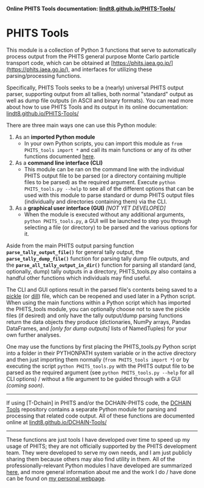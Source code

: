 #### Online PHITS Tools documentation: [lindt8.github.io/PHITS-Tools/](https://lindt8.github.io/PHITS-Tools/)

# PHITS Tools

This module is a collection of Python 3 functions that serve to automatically process output from the PHITS general purpose Monte Carlo particle transport code, which can be obtained at [https://phits.jaea.go.jp/](https://phits.jaea.go.jp/), and interfaces for utilizing these parsing/processing functions.

Specifically, PHITS Tools seeks to be a (nearly) universal PHITS output parser, supporting output from all tallies, both normal "standard" output as well as dump file outputs (in ASCII and binary formats).  You can read more about how to use PHITS Tools and its output in its online documentation: [lindt8.github.io/PHITS-Tools/](https://lindt8.github.io/PHITS-Tools/)

There are three main ways one can use this Python module:

1. As an **imported Python module**
    - In your own Python scripts, you can import this module as `from PHITS_tools import *` and call its main functions or any of its other functions documented [here](https://lindt8.github.io/PHITS-Tools/).
2. As a **command line interface (CLI)**
    - This module can be ran on the command line with the individual PHITS output file to be parsed (or a directory containing multiple files to be parsed) as the required argument. Execute `python PHITS_tools.py --help` to see all of the different options that can be used with this module to parse standard or dump PHITS output files (individually and directories containing them) via the CLI.
3. As a **graphical user interface (GUI)** *[NOT YET DEVELOPED]*
    - When the module is executed without any additional arguments, `python PHITS_tools.py`, a GUI will be launched to step you through selecting a file (or directory) to be parsed and the various options for it.

Aside from the main PHITS output parsing function **`parse_tally_output_file()`** for general tally output, the **`parse_tally_dump_file()`** function for parsing tally dump file outputs, and the **`parse_all_tally_output_in_dir()`** function for parsing all standard (and, optionally, dump) tally outputs in a directory, PHITS_tools.py also contains a handful other functions which individuals may find useful. 

The CLI and GUI options result in the parsed file's contents being saved to a [pickle](https://docs.python.org/3/library/pickle.html) (or [dill](https://pypi.org/project/dill/)) file, which can be reopened and used later in a Python script. When using the main functions within a Python script which has imported the PHITS_tools module, you can optionally choose not to save the pickle files (if desired) and only have the tally output/dump parsing functions return the data objects they produce (dictionaries, NumPy arrays, Pandas DataFrames, and *[only for dump outputs]* lists of NamedTuples) for your own further analyses.

One may use the functions by first placing the PHITS_tools.py Python script into a folder in their PYTHONPATH system variable or in the active directory and then just importing them normally (`from PHITS_tools import *`) or by executing the script `python PHITS_tools.py` with the PHITS output file to be parsed as the required argument (see `python PHITS_tools.py --help` for all CLI options) / without a file argument to be guided through with a GUI *(coming soon)*.

-----

If using [T-Dchain] in PHITS and/or the DCHAIN-PHITS code, the [DCHAIN Tools](https://github.com/Lindt8/DCHAIN-Tools/) repository contains a separate Python module for parsing and processing that related code output. All of these functions are documented online at [lindt8.github.io/DCHAIN-Tools/](https://lindt8.github.io/DCHAIN-Tools/)

-----

These functions are just tools I have developed over time to speed up my usage of PHITS; they are not officially supported by the PHITS development team.  They were developed to serve my own needs, and I am just publicly sharing them because others may also find utility in them.  All of the professionally-relevant Python modules I have developed are summarized [here](https://lindt8.github.io/professional-code-projects/), and more general information about me and the work I do / have done can be found on [my personal webpage](https://lindt8.github.io/).

<!-- The dchain_tools_manual.pdf document primarily covers usage of this main function but provides brief descriptions of the other available functions. /--> 
